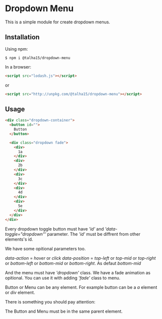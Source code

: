 # Dropdown Menu

This is a simple module for create dropdown menus.

## Installation

Using npm:

```shell
$ npm i @talha15/dropdown-menu
```

In a browser:

```html
<script src="lodash.js"></script>
```

or

```html
<script src="http://unpkg.com/@talha15/dropdown-menu"></script>
```

## Usage

```html
<div class="dropdown-container">
  <button id="">
    Button
  </button>

  <div class="dropdown fade">
    <div>
      1a
    </div>
    <div>
      2b
    </div>
    <div>
      3c
    </div>
    <div>
      4d
    </div>
    <div>
      5e
    </div>
  </div>
</div>
```

Every dropdown toggle button must have _'id'_ and _'data-toggle="dropdown"'_ parameter. The _'id'_ must be diffrent from other elements's id.

We have some opitional parameters too.

_data-action_ = _hover_ or _click_
_data-position_ = _top-left_ or _top-mid_ or _top-right_ or _bottom-left_ or _bottom-mid_ or _bottom-right_. As defaut _bottom-mid_

And the menu must have _'dropdown'_ class. We have a fade animation as opitional. You can use it with adding _'fade'_ class to menu.

Button or Menu can be any element. For example button can be a _a_ element or _div_ element.

There is something you should pay attention:

The Button and Menu must be in the same parent element.
